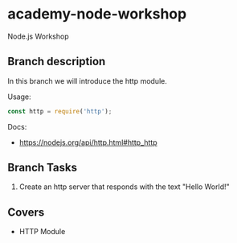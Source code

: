 # academy-node-workshop

Node.js Workshop

## Branch description

In this branch we will introduce the http module.

Usage:

```js
const http = require('http');
```

Docs:
- https://nodejs.org/api/http.html#http_http

## Branch Tasks
1. Create an http server that responds with the text "Hello World!"

## Covers

- HTTP Module
